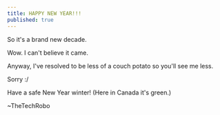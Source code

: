 ```yaml
---
title: HAPPY NEW YEAR!!!
published: true
---
```


So it's a brand new decade. 

Wow. I can't believe it came.

Anyway, I've resolved to be less of a couch potato so you'll see me less. 

Sorry :/

Have a safe New Year winter! (Here in Canada it's green.)

~TheTechRobo
